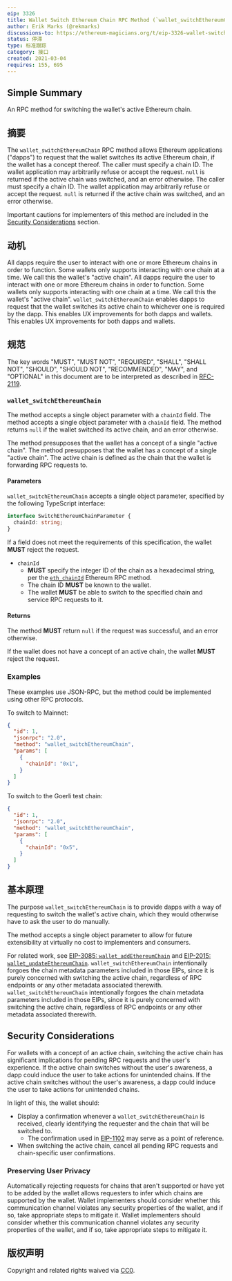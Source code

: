 ```yaml
---
eip: 3326
title: Wallet Switch Ethereum Chain RPC Method (`wallet_switchEthereumChain`)
author: Erik Marks (@rekmarks)
discussions-to: https://ethereum-magicians.org/t/eip-3326-wallet-switchethereumchain
status: 停滞
type: 标准跟踪
category: 接口
created: 2021-03-04
requires: 155, 695
---
```


## Simple Summary

An RPC method for switching the wallet's active Ethereum chain.

## 摘要

The `wallet_switchEthereumChain` RPC method allows Ethereum applications ("dapps") to request that the wallet switches its active Ethereum chain, if the wallet has a concept thereof. The caller must specify a chain ID. The wallet application may arbitrarily refuse or accept the request. `null` is returned if the active chain was switched, and an error otherwise. The caller must specify a chain ID. The wallet application may arbitrarily refuse or accept the request. `null` is returned if the active chain was switched, and an error otherwise.

Important cautions for implementers of this method are included in the [Security Considerations](#security-considerations) section.

## 动机

All dapps require the user to interact with one or more Ethereum chains in order to function. Some wallets only supports interacting with one chain at a time. We call this the wallet's "active chain". All dapps require the user to interact with one or more Ethereum chains in order to function. Some wallets only supports interacting with one chain at a time. We call this the wallet's "active chain". `wallet_switchEthereumChain` enables dapps to request that the wallet switches its active chain to whichever one is required by the dapp. This enables UX improvements for both dapps and wallets. This enables UX improvements for both dapps and wallets.

## 规范

The key words "MUST", "MUST NOT", "REQUIRED", "SHALL", "SHALL NOT", "SHOULD", "SHOULD NOT", "RECOMMENDED", "MAY", and "OPTIONAL" in this document are to be interpreted as described in [RFC-2119](https://www.ietf.org/rfc/rfc2119.txt).

### `wallet_switchEthereumChain`

The method accepts a single object parameter with a `chainId` field. The method accepts a single object parameter with a `chainId` field. The method returns `null` if the wallet switched its active chain, and an error otherwise.

The method presupposes that the wallet has a concept of a single "active chain". The method presupposes that the wallet has a concept of a single "active chain". The active chain is defined as the chain that the wallet is forwarding RPC requests to.

#### Parameters

`wallet_switchEthereumChain` accepts a single object parameter, specified by the following TypeScript interface:

```typescript
interface SwitchEthereumChainParameter {
  chainId: string;
}
```

If a field does not meet the requirements of this specification, the wallet **MUST** reject the request.

- `chainId`
  - **MUST** specify the integer ID of the chain as a hexadecimal string, per the [`eth_chainId`](./eip-695.md) Ethereum RPC method.
  - The chain ID **MUST** be known to the wallet.
  - The wallet **MUST** be able to switch to the specified chain and service RPC requests to it.

#### Returns

The method **MUST** return `null` if the request was successful, and an error otherwise.

If the wallet does not have a concept of an active chain, the wallet **MUST** reject the request.

### Examples

These examples use JSON-RPC, but the method could be implemented using other RPC protocols.

To switch to Mainnet:

```json
{
  "id": 1,
  "jsonrpc": "2.0",
  "method": "wallet_switchEthereumChain",
  "params": [
    {
      "chainId": "0x1",
    }
  ]
}
```

To switch to the Goerli test chain:

```json
{
  "id": 1,
  "jsonrpc": "2.0",
  "method": "wallet_switchEthereumChain",
  "params": [
    {
      "chainId": "0x5",
    }
  ]
}
```

## 基本原理

The purpose `wallet_switchEthereumChain` is to provide dapps with a way of requesting to switch the wallet's active chain, which they would otherwise have to ask the user to do manually.

The method accepts a single object parameter to allow for future extensibility at virtually no cost to implementers and consumers.

For related work, see [EIP-3085: `wallet_addEthereumChain`](./eip-3085.md) and [EIP-2015: `wallet_updateEthereumChain`](./eip-2015.md). `wallet_switchEthereumChain` intentionally forgoes the chain metadata parameters included in those EIPs, since it is purely concerned with switching the active chain, regardless of RPC endpoints or any other metadata associated therewith. `wallet_switchEthereumChain` intentionally forgoes the chain metadata parameters included in those EIPs, since it is purely concerned with switching the active chain, regardless of RPC endpoints or any other metadata associated therewith.

## Security Considerations

For wallets with a concept of an active chain, switching the active chain has significant implications for pending RPC requests and the user's experience. If the active chain switches without the user's awareness, a dapp could induce the user to take actions for unintended chains. If the active chain switches without the user's awareness, a dapp could induce the user to take actions for unintended chains.

In light of this, the wallet should:

- Display a confirmation whenever a `wallet_switchEthereumChain` is received, clearly identifying the requester and the chain that will be switched to.
  - The confirmation used in [EIP-1102](./eip-1102.md) may serve as a point of reference.
- When switching the active chain, cancel all pending RPC requests and chain-specific user confirmations.

### Preserving User Privacy

Automatically rejecting requests for chains that aren't supported or have yet to be added by the wallet allows requesters to infer which chains are supported by the wallet. Wallet implementers should consider whether this communication channel violates any security properties of the wallet, and if so, take appropriate steps to mitigate it. Wallet implementers should consider whether this communication channel violates any security properties of the wallet, and if so, take appropriate steps to mitigate it.

## 版权声明

Copyright and related rights waived via [CC0](../LICENSE.md).
